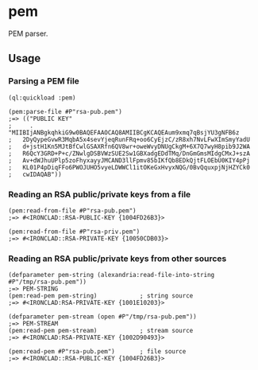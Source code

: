 # pem

PEM parser.

## Usage

### Parsing a PEM file

```common-lisp
(ql:quickload :pem)

(pem:parse-file #P"rsa-pub.pem")
;=> (("PUBLIC KEY"
;     . "MIIBIjANBgkqhkiG9w0BAQEFAAOCAQ8AMIIBCgKCAQEAum9xmq7qBsjYU3gNFB6z
;   2DyQypeGvwR3MqbA5x4sevYjeqRunFRq+oo6CyEjzC/zR8xh7NvLFwXImSmyYadU
;   d+jstH1Kn5MJtBfCwlGSAXRfn6QV8wr+oweWvyDNUgCkgM+6X7Q7wyH8pib9J2WA
;   R6QcY3GRD+P+c/ZNwlgDSBVWzSUE2Sw1GBXadgEDdTMq/DnGmGmsMIdgCMxJ+szA
;   Av+dWJhuUPlp5zoFhyxayyJMCAND3llFpmv85bIKfQb8EDkQjtFLOEbU0KIY4pPj
;   KL01P4pDiqFFo6PWOJUHO5vyeLDWWCl1itOKeGxHvyxNQG/0BvQquxpjNjHZYCk0
;   cwIDAQAB"))
```

### Reading an RSA public/private keys from a file

```common-lisp
(pem:read-from-file #P"rsa-pub.pem")
;=> #<IRONCLAD::RSA-PUBLIC-KEY {1004FD26B3}>

(pem:read-from-file #P"rsa-priv.pem")
;=> #<IRONCLAD::RSA-PRIVATE-KEY {10050CDB03}>
```

### Reading an RSA public/private keys from other sources

```common-lisp
(defparameter pem-string (alexandria:read-file-into-string #P"/tmp/rsa-pub.pem"))
;=> PEM-STRING
(pem:read-pem pem-string)            ; string source
;=> #<IRONCLAD:RSA-PRIVATE-KEY {1001E10203}>

(defparameter pem-stream (open #P"/tmp/rsa-pub.pem"))
;=> PEM-STREAM
(pem:read-pem pem-stream)            ; stream source
;=> #<IRONCLAD:RSA-PRIVATE-KEY {1002D90493}>

(pem:read-pem #P"rsa-pub.pem")       ; file source
;=> #<IRONCLAD::RSA-PUBLIC-KEY {1004FD26B3}>
```
